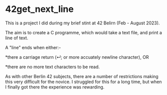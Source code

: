 # 42get_next_line

This is a project I did during my brief stint at 42 Belirn (Feb - August 2023).

The aim is to create a C programme, which would take a text file, and print a line of text.

A "line" ends when either:-

*there a carriage return (↵; or more accuately newline character), OR

*there are no more text characters to be read.

As with other Berlin 42 subjects, there are a number of restrictions making this very difficult for the novice.  I struggled for this for a long time, but when I finally got there the experience was rewarding.
